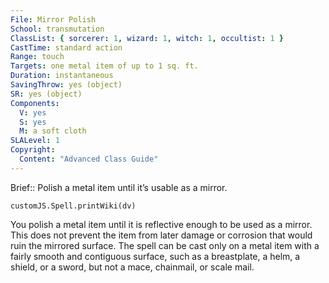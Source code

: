 ```yaml
---
File: Mirror Polish
School: transmutation
ClassList: { sorcerer: 1, wizard: 1, witch: 1, occultist: 1 }
CastTime: standard action
Range: touch
Targets: one metal item of up to 1 sq. ft.
Duration: instantaneous
SavingThrow: yes (object)
SR: yes (object)
Components:
  V: yes
  S: yes
  M: a soft cloth
SLALevel: 1
Copyright:
  Content: "Advanced Class Guide"
---
```

Brief:: Polish a metal item until it’s usable as a mirror.

```dataviewjs
customJS.Spell.printWiki(dv)
```

You polish a metal item until it is reflective enough to be used as a mirror. This does not prevent the item from later damage or corrosion that would ruin the mirrored surface.  The spell can be cast only on a metal item with a fairly smooth and contiguous surface, such as a breastplate, a helm, a shield, or a sword, but not a mace, chainmail, or scale mail.
